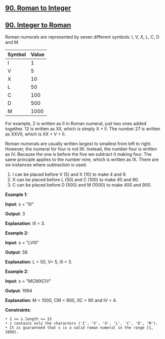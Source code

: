 <h2><a href="https://leetcode.com/problems/roman-to-integer/description/">90. Roman to Integer</a></h2>

<h2><a href="https://leetcode.com/problems/integer-to-roman/submissions/1199714221/">90. Integer to Roman</a></h2>


Roman numerals are represented by seven different symbols: I, V, X, L, C, D and M.

| Symbol          | Value       |
|---------------- | ----------- |
| I               | 1           |
| V               | 5           |
| X               | 10          |
| L               | 50          |
| C               | 100         |
| D               | 500         |
| M               | 1000        |

For example, 2 is written as II in Roman numeral, just two ones added together. 12 is written as XII, which is simply X + II. The number 27 is written as XXVII, which is XX + V + II.

Roman numerals are usually written largest to smallest from left to right. However, the numeral for four is not IIII. Instead, the number four is written as IV. Because the one is before the five we subtract it making four. The same principle applies to the number nine, which is written as IX. There are six instances where subtraction is used:

1. I can be placed before V (5) and X (10) to make 4 and 9. </br>
2. X can be placed before L (50) and C (100) to make 40 and 90. </br>
3. C can be placed before D (500) and M (1000) to make 400 and 900. </br>


**Example 1:**

**Input**: s = "III"

**Output**: 3

**Explanation**: III = 3.

**Example 2:**

**Input**: s = "LVIII"

**Output**: 58

**Explanation**: L = 50, V= 5, III = 3.

**Example 2:**

**Input**: s = "MCMXCIV"

**Output**: 1994

**Explanation**: M = 1000, CM = 900, XC = 90 and IV = 4.


**Constraints**:

    • 1 <= s.length <= 15
    • s contains only the characters ('I', 'V', 'X', 'L', 'C', 'D', 'M').
    • It is guaranteed that s is a valid roman numeral in the range [1, 3999].